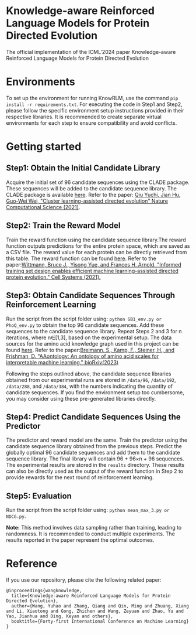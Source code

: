 # Knowledge-aware Reinforced Language Models for Protein Directed Evolution

The official implementation of the ICML'2024 paper Knowledge-aware Reinforced Language Models for Protein Directed Evolution

# Environments

To set up the environment for running KnowRLM, use the command `pip install -r requirements.txt`. For executing the code in Step1 and Step2, please follow the specific environment setup instructions provided in their respective libraries. It is recommended to create separate virtual environments for each step to ensure compatibility and avoid conflicts.

# Getting started

## Step1: Obtain the Initial Candidate Library

Acquire the initial set of 96 candidate sequences using the CLADE package. These sequences will be added to the candidate sequence library. The CLADE package is available [here](https://github.com/WeilabMSU/CLADE). Refer to the paper: [Qiu Yuchi, Jian Hu, Guo-Wei Wei, "Cluster learning-assisted directed evolution" Nature Computational Science (2021)](https://www.nature.com/articles/s43588-021-00168-y).

## Step2: Train the Reward Model

Train the reward function using the candidate sequence library.The reward function outputs predictions for the entire protein space, which are saved as a CSV file. The reward value for each protein can be directly retrieved from this table. The reward function can be found [here](https://github.com/fhalab/MLDE). Refer to the paper:[Wittmann, Bruce J., Yisong Yue, and Frances H. Arnold. "Informed training set design enables efficient machine learning-assisted directed protein evolution." Cell Systems (2021).](https://www.cell.com/cell-systems/fulltext/S2405-4712(21)00286-6?_returnURL=https%3A%2F%2Flinkinghub.elsevier.com%2Fretrieve%2Fpii%2FS2405471221002866%3Fshowall%3Dtrue)

## Step3: Obtain Candidate Sequences Through Reinforcement Learning

Run the script from the script folder using: `python GB1_env.py or PhoQ_env.py` to obtain the top 96 candidate sequences. Add these sequences to the candidate sequence library. Repeat Steps 2 and 3 for n iterations, where n∈[1,3], based on the experimental setup. The data sources for the amino acid knowledge graph used in this project can be found [here](https://www.biorxiv.org/content/10.1101/2023.08.03.551768v1.supplementary-material?versioned=true). Refer to the paper:[Breimann, S., Kamp, F., Steiner, H., and Frishman, D. "AAontology: An ontology of amino acid scales for interpretable machine learning." bioRxiv(2023)](https://www.biorxiv.org/content/10.1101/2023.08.03.551768v1)

Following the steps outlined above, the candidate sequence libraries obtained from our experimental runs are stored in `/data/96`, `/data/192`, `/data/288`, and `/data/384`, with the numbers indicating the quantity of candidate sequences. If you find the environment setup too cumbersome, you may consider using these pre-generated libraries directly.

## Step4: Predict Candidate Sequences Using the Predictor

The predictor and reward model are the same. Train the predictor using the candidate sequence library obtained from the previous steps. Predict the globally optimal 96 candidate sequences and add them to the candidate sequence library. The final library will contain 96 + 96×n + 96 sequences.  The experimental results are stored in the `results` directory. These results can also be directly used as the output of the reward function in Step 2 to provide rewards for the next round of reinforcement learning.

## Step5: Evaluation

Run the script from the script folder using: `python mean_max_3.py or NDCG.py`.

**Note:** This method involves data sampling rather than training, leading to randomness. It is recommended to conduct multiple experiments. The results reported in the paper represent the optimal outcomes.

# Reference

If you use our repository, please cite the following related paper:

```
@inproceedings{wangknowledge,
  title={Knowledge-aware Reinforced Language Models for Protein Directed Evolution},
  author={Wang, Yuhao and Zhang, Qiang and Qin, Ming and Zhuang, Xiang and Li, Xiaotong and Gong, Zhichen and Wang, Zeyuan and Zhao, Yu and Yao, Jianhua and Ding, Keyan and others},
  booktitle={Forty-first International Conference on Machine Learning}
}
```
